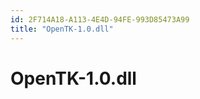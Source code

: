 ```yaml
---
id: 2F714A18-A113-4E4D-94FE-993D85473A99
title: "OpenTK-1.0.dll"
---
```


<a name="OpenTK-1.0.dll" class="injected"></a>


# OpenTK-1.0.dll
